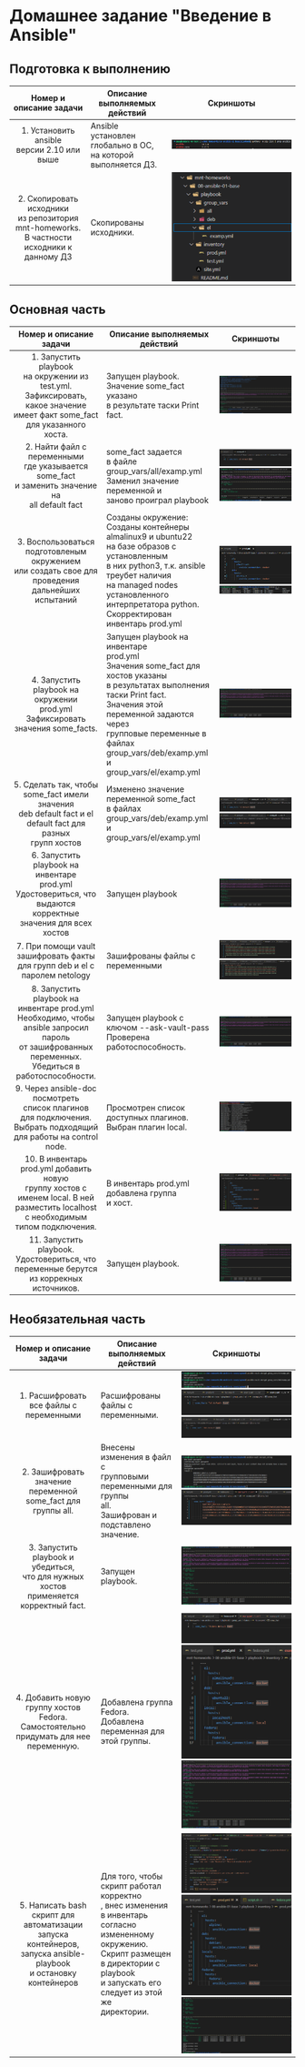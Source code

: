 # Домашнее задание "Введение в Ansible"

## Подготовка к выполнению

|                                                            Номер и описание задачи                                                            | Описание выполняемых действий                                                        | Скриншоты                             |
| :---------------------------------------------------------------------------------------------------------------------------------------------------------------: | --------------------------------------------------------------------------------------------------------------- | ---------------------------------------------- |
|                                              1. Установить ansible<br />версии 2.10 или выше                                              | Ansible установлен глобально в ОС,<br /> на которой выполняется ДЗ. | ![1730290194484](image/README/1730290194484.png) |
| 2. Скопировать исходники<br />из репозитория mnt-homeworks.<br />В частности исходники к данному ДЗ | Скопированы исходники.                                                                      | ![1730290258088](image/README/1730290258088.png) |

## Основная часть

|                                                                                                              Номер и описание задачи                                                                                                              | Описание выполняемых действий                                                                                                                                                                                                                                                                                                                                                               | Скриншоты                                                                                 |
| :-------------------------------------------------------------------------------------------------------------------------------------------------------------------------------------------------------------------------------------------------------------------: | ---------------------------------------------------------------------------------------------------------------------------------------------------------------------------------------------------------------------------------------------------------------------------------------------------------------------------------------------------------------------------------------------------------------------- | -------------------------------------------------------------------------------------------------- |
|                       1. Запустить playbook<br />на окружении из test.yml.<br />Зафиксировать, какое значение <br />имеет факт some_fact <br />для указанного хоста.                       | Запущен playbook.<br />Значение some_fact указано <br />в результате таски Print fact.                                                                                                                                                                                                                                                                                           | ![1730290690641](image/README/1730290690641.png)                                                     |
|                                                 2. Найти файл с переменными<br />где указывается some_fact <br />и заменить значение на <br />all default fact                                                 | some_fact задается<br />в файле group_vars/all/examp.yml<br />Заменил значение переменной и<br />заново проиграл playbook                                                                                                                                                                                                                                        | ![1730291027075](image/README/1730291027075.png)<br />![1730291082237](image/README/1730291082237.png) |
|                                   3. Воспользоваться подготовленым окружением<br /> или создать свое для проведения <br />дальнейших испытаний                                   | Созданы окружение:<br />Созданы контейнеры almalinux9 и ubuntu22<br /> на базе образов с установленным <br />в них python3, т.к. ansible треубет наличия<br />на managed nodes установленного<br />интерпретатора python.<br />Скорректирован инвентарь prod.yml                | ![1730295226111](image/README/1730295226111.png)<br />![1730295196662](image/README/1730295196662.png) |
|                                                                   4. Запустить playbook на окружении<br />prod.yml<br />Зафиксировать значения some_facts.                                                                   | Запущен playbook на инвентаре<br />prod.yml<br />Значения some_fact для хостов указаны<br />в результатах выполнения таски Print fact.<br />Значения этой переменной задаются через<br />групповые переменные в файлах<br />group_vars/deb/examp.yml и<br />group_vars/el/examp.yml | ![1730295280643](image/README/1730295280643.png)                                                     |
|                                                 5. Сделать так, чтобы some_fact имели значения<br />deb default fact и el default fact для разных<br />групп хостов                                                 | Изменено значение переменной some_fact<br />в файлах<br />group_vars/deb/examp.yml и<br />group_vars/el/examp.yml                                                                                                                                                                                                                                                                    | ![1730295684886](image/README/1730295684886.png)<br />![1730295697275](image/README/1730295697275.png) |
|                                6. Запустить playbook на инвентаре<br />prod.yml<br />Удостовериться, что выдаются корректные<br />значения для всех хостов                                | Запущен playbook                                                                                                                                                                                                                                                                                                                                                                                                | ![1730295719519](image/README/1730295719519.png)                                                     |
|                                                                   7. При помощи vault<br />зашифровать факты <br />для групп deb и el с паролем netology                                                                   | Зашифрованы файлы с переменными                                                                                                                                                                                                                                                                                                                                                            | ![1730298222663](image/README/1730298222663.png)<br />![1730298235430](image/README/1730298235430.png) |
| 8. Запустить playbook на инвентаре prod.yml<br />Необходимо, чтобы ansible запросил пароль<br />от зашифрованных переменных.<br />Убедиться в работоспособности. | Запущен playbook с ключом --ask-vault-pass<br />Проверена работоспособность.                                                                                                                                                                                                                                                                                                   | ![1730296550502](image/README/1730296550502.png)                                                     |
|                                 9. Через ansible-doc посмотреть<br />список плагинов<br />для подключения. Выбрать подходящий<br />для работы на control node.                                 | Просмотрен список доступных плагинов.<br />Выбран плагин local.                                                                                                                                                                                                                                                                                                           | ![1730296868281](image/README/1730296868281.png)                                                     |
|                 10. В инвентарь prod.yml добавить новую<br />группу хостов с именем local. В ней<br />разместить localhost с необходимым<br />типом подключения.                 | В инвентарь prod.yml добавлена группа<br />и хост.                                                                                                                                                                                                                                                                                                                                       | ![1730297161975](image/README/1730297161975.png)                                                     |
|                                                   11. Запустить playbook. Удостовериться, что<br />переменные берутся из коррекных<br />источников.                                                   | Запущен playbook.                                                                                                                                                                                                                                                                                                                                                                                               | ![1730297250715](image/README/1730297250715.png)                                                     |

## Необязательная часть

|                                                                              Номер и описание задачи                                                                              | Описание выполняемых действий                                                                                                                                                                                                                                                                                                                    | Скриншоты                                                                                                                                     |
| :----------------------------------------------------------------------------------------------------------------------------------------------------------------------------------------------------: | --------------------------------------------------------------------------------------------------------------------------------------------------------------------------------------------------------------------------------------------------------------------------------------------------------------------------------------------------------------------------- | ------------------------------------------------------------------------------------------------------------------------------------------------------ |
|                                                                1. Расшифровать все файлы с переменными                                                                | Расшифрованы файлы с переменными.                                                                                                                                                                                                                                                                                                              | ![1730298305188](image/README/1730298305188.png)<br />![1730298320731](image/README/1730298320731.png)<br />![1730298335678](image/README/1730298335678.png) |
|                                                2. Зашифровать значение переменной<br />some_fact для группы all.                                                | Внесены изменения в файл с<br />групповыми переменными для группы<br />all.<br />Зашифрован и подставлено значение.                                                                                                                                                                       | ![1730298404817](image/README/1730298404817.png)<br />![1730298389258](image/README/1730298389258.png)                                                     |
|                       3. Запустить playbook и убедиться,<br />что для нужных хостов применяется<br />корректный fact.                       | Запущен playbook.                                                                                                                                                                                                                                                                                                                                                    | ![1730297787058](image/README/1730297787058.png)                                                                                                         |
|                     4. Добавить новую группу хостов Fedora.<br />Самостоятельно придумать для нее<br />переменную.                     | Добавлена группа Fedora.<br />Добавлена переменная для этой группы.                                                                                                                                                                                                                                                          | ![1730298491327](image/README/1730298491327.png)<br />![1730298505455](image/README/1730298505455.png)<br />![1730298713520](image/README/1730298713520.png) |
| 5. Написать bash скрипт для автоматизации<br />запуска контейнеров, запуска ansible-playbook <br />и остановку контейнеров | Для того, чтобы скрипт работал корректно<br />, внес изменения в инвентарь согласно <br />измененному окружению.<br />Скрипт размещен в директории с playbook<br />и запускать его следует из этой же<br />директории. | ![1730301985145](image/README/1730301985145.png)<br />![1730302009866](image/README/1730302009866.png)<br />![1730302033956](image/README/1730302033956.png) |
